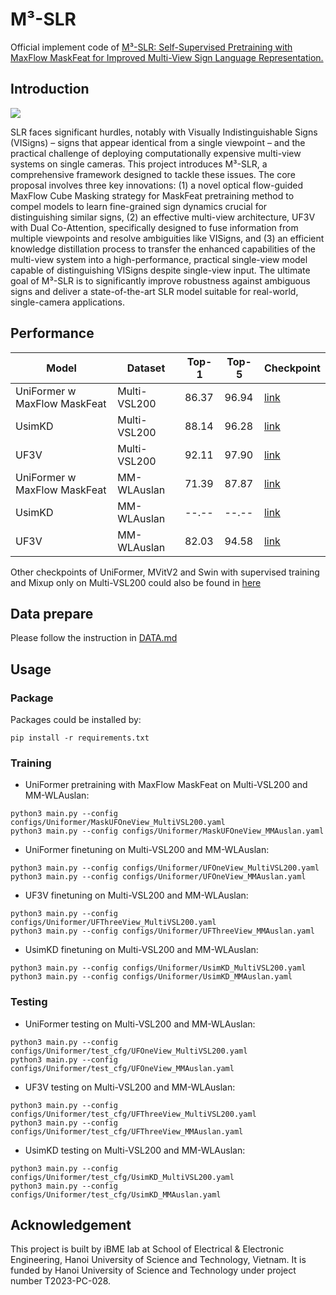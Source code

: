 # M³-SLR
Official implement code of [M³-SLR: Self-Supervised Pretraining with MaxFlow MaskFeat for Improved Multi-View Sign Language Representation.](https://github.com/fossbk/M3-SLR/tree/main)
## Introduction
<img src="images/Pipeline.png">

SLR faces significant hurdles, notably with Visually Indistinguishable Signs (VISigns) – signs that appear identical from a single viewpoint – and the practical challenge of deploying computationally expensive multi-view systems on single cameras. This project introduces M³-SLR, a comprehensive framework designed to tackle these issues. The core proposal involves three key innovations: (1) a novel optical flow-guided MaxFlow Cube Masking strategy for MaskFeat pretraining method to compel models to learn fine-grained sign dynamics crucial for distinguishing similar signs, (2) an effective multi-view architecture, UF3V with Dual Co-Attention, specifically designed to fuse information from multiple viewpoints and resolve ambiguities like VISigns, and (3) an efficient knowledge distillation process to transfer the enhanced capabilities of the multi-view system into a high-performance, practical single-view model capable of distinguishing VISigns despite single-view input. The ultimate goal of M³-SLR is to significantly improve robustness against ambiguous signs and deliver a state-of-the-art SLR model suitable for real-world, single-camera applications.

## Performance
 Model                         |   Dataset    | Top-1 | Top-5 | Checkpoint | 
|------------------------------|--------------|-----------|-----------|------------|
| UniFormer w MaxFlow MaskFeat | Multi-VSL200 |   86.37   |   96.94   | [link](https://drive.google.com/drive/folders/1PQx1spmpH5Ih5lG4CorehDpN1pFjSs2H?usp=sharing) |
| UsimKD                       | Multi-VSL200 |   88.14   |   96.28   | [link](https://drive.google.com/drive/folders/1PQx1spmpH5Ih5lG4CorehDpN1pFjSs2H?usp=sharing) |
| UF3V                         | Multi-VSL200 |   92.11   |   97.90   | [link](https://drive.google.com/drive/folders/1PQx1spmpH5Ih5lG4CorehDpN1pFjSs2H?usp=sharing) |
| UniFormer w MaxFlow MaskFeat | MM-WLAuslan  |   71.39   |   87.87   | [link](https://drive.google.com/drive/folders/1PQx1spmpH5Ih5lG4CorehDpN1pFjSs2H?usp=sharing) |
| UsimKD                       | MM-WLAuslan  |   --.--   |   --.--   | [link](https://drive.google.com/drive/folders/1PQx1spmpH5Ih5lG4CorehDpN1pFjSs2H?usp=sharing) |
| UF3V                         | MM-WLAuslan  |   82.03   |   94.58   | [link](https://drive.google.com/drive/folders/1PQx1spmpH5Ih5lG4CorehDpN1pFjSs2H?usp=sharing) |

Other checkpoints of UniFormer, MVitV2 and Swin with supervised training and Mixup only on Multi-VSL200 could also be found in [here](https://drive.google.com/drive/folders/1PQx1spmpH5Ih5lG4CorehDpN1pFjSs2H?usp=sharing)
## Data prepare
Please follow the instruction in [DATA.md](DATA.md)
## Usage
### Package
Packages could be installed by:
```
pip install -r requirements.txt
```
### Training
- UniFormer pretraining with MaxFlow MaskFeat on Multi-VSL200 and MM-WLAuslan:
```
python3 main.py --config configs/Uniformer/MaskUFOneView_MultiVSL200.yaml
python3 main.py --config configs/Uniformer/MaskUFOneView_MMAuslan.yaml
```
- UniFormer finetuning on Multi-VSL200 and MM-WLAuslan:
```
python3 main.py --config configs/Uniformer/UFOneView_MultiVSL200.yaml
python3 main.py --config configs/Uniformer/UFOneView_MMAuslan.yaml
```
- UF3V finetuning on Multi-VSL200 and MM-WLAuslan:
```
python3 main.py --config configs/Uniformer/UFThreeView_MultiVSL200.yaml
python3 main.py --config configs/Uniformer/UFThreeView_MMAuslan.yaml
```
- UsimKD finetuning on Multi-VSL200 and MM-WLAuslan:
```
python3 main.py --config configs/Uniformer/UsimKD_MultiVSL200.yaml
python3 main.py --config configs/Uniformer/UsimKD_MMAuslan.yaml
```
### Testing
- UniFormer testing on Multi-VSL200 and MM-WLAuslan:
```
python3 main.py --config configs/Uniformer/test_cfg/UFOneView_MultiVSL200.yaml
python3 main.py --config configs/Uniformer/test_cfg/UFOneView_MMAuslan.yaml
```
- UF3V testing on Multi-VSL200 and MM-WLAuslan:
```
python3 main.py --config configs/Uniformer/test_cfg/UFThreeView_MultiVSL200.yaml
python3 main.py --config configs/Uniformer/test_cfg/UFThreeView_MMAuslan.yaml
```
- UsimKD testing on Multi-VSL200 and MM-WLAuslan:
```
python3 main.py --config configs/Uniformer/test_cfg/UsimKD_MultiVSL200.yaml
python3 main.py --config configs/Uniformer/test_cfg/UsimKD_MMAuslan.yaml
```
## Acknowledgement
This project is built by iBME lab at School of Electrical & Electronic Engineering, Hanoi University of Science and Technology, Vietnam. It is funded by Hanoi University of Science and Technology under project number T2023-PC-028.
